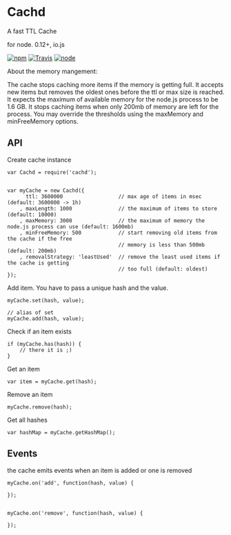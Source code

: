 # Cachd

A fast TTL Cache

for node. 0.12+, io.js


[![npm](https://img.shields.io/npm/dm/cachd.svg?style=flat-square)](https://www.npmjs.com/package/cachd)
[![Travis](https://img.shields.io/travis/eventEmitter/cachd.svg?style=flat-square)](https://travis-ci.org/eventEmitter/cachd)
[![node](https://img.shields.io/node/v/cachd.svg?style=flat-square)](https://nodejs.org/)

About the memory mangement:

The cache stops caching more items if the memory is getting full. It accepts
new items but removes the oldest ones before the ttl or max size is reached.
It expects the maximum of available memory for the node.js process to be 1.6 GB.
It stops caching items when only 200mb of memory are left for the process. You
may override the thresholds using the maxMemory and minFreeMemory options.


## API

Create cache instance

    var Cachd = require('cachd');


    var myCache = new Cachd({
          ttl: 3600000                  // max age of items in msec (default: 3600000 -> 1h)
        , maxLength: 1000               // the maximum of items to store (default: 10000)
        , maxMemory: 3000               // the maximum of memory the node.js process can use (default: 1600mb)
        , minFreeMemory: 500            // start removing old items from the cache if the free
                                        // memory is less than 500mb (default: 200mb)
        , removalStrategy: 'leastUsed'  // remove the least used items if the cache is getting
                                        // too full (default: oldest)
    });



Add item. You have to pass a unique hash and the value.


    myCache.set(hash, value);

    // alias of set
    myCache.add(hash, value);



Check if an item exists


    if (myCache.has(hash)) {
        // there it is ;)
    }


Get an item


    var item = myCache.get(hash);


Remove an item


    myCache.remove(hash);



Get all hashes

    var hashMap = myCache.getHashMap();



## Events


the cache emits events when an item is added or one is removed

    myCache.on('add', function(hash, value) {

    });


    myCache.on('remove', function(hash, value) {

    });
